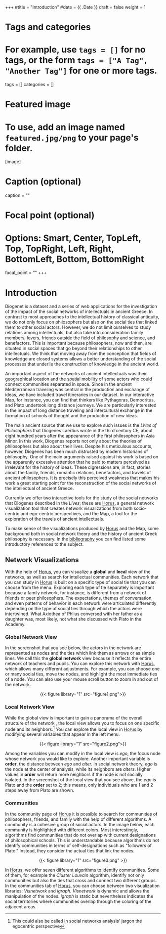 



+++
#title = "Introduction"
#date = {{ .Date }}
draft = false
weight = 1

# Tags and categories
# For example, use `tags = []` for no tags, or the form `tags = ["A Tag", "Another Tag"]` for one or more tags.
tags = []
categories = []

# Featured image
# To use, add an image named `featured.jpg/png` to your page's folder. 
[image]
  # Caption (optional)
  caption = ""

  # Focal point (optional)
  # Options: Smart, Center, TopLeft, Top, TopRight, Left, Right, BottomLeft, Bottom, BottomRight
  focal_point = ""
+++

# Introduction 

Diogenet is a dataset and a series of web applications for the investigation of the impact of the social networks of intellectuals in ancient Greece.  In contrast to most approaches to the intellectual history of classical antiquity, we do not only focus on philosophers but also on the social ties that linked them to other social actors. However, we do not limit ourselves to study relations among intellectuals, but also take into consideration family members, lovers, friends outside the field of philosophy and science, and benefactors. This is important because philosophers, now and then, are situated in social spaces that go beyond their relationships to other intellectuals. We think that moving away from the conception that fields of knowledge are closed systems allows a better understanding of the social processes that underlie the construction of knowledge in the ancient world.  

An important aspect of the networks of ancient intellectuals was  their geographical location and the spatial mobility of some actors who could connect communities separated in space.  Since in the ancient Mediterranean traveling was central in the production and exchange of ideas, we have included travel itineraries in our dataset.  In our interactive Map, for instance, you can find that thinkers like Pythagoras, Democritus, and Plato undertook long distance journeys. We are particularly interested in the impact  of long distance traveling and intercultural exchange in the formation of schools of thought and the production of new ideas.

The main ancient source that we use to explore such issues is the *Lives of Philosophers* that Diogenes Laertius wrote in the third century CE, about eight hundred years after the appearance of the first philosophers in Asia Minor. In this work, Diogenes reports not only about the theories of  philosophers but also about their lives. Despite his meticulous accounts, however, Diogenes has been much distrusted by modern historians of philosophy. One of the main arguments raised against his work is based on the apparently excessive attention that he paid to matters perceived as irrelevant for the history of ideas. These digressions are, in fact, stories about the family, friends, romantic relations, benefactors, and travels of ancient philosophers. It is precisely this perceived weakness that makes his work a great starting point for the reconstruction of the social networks of the intellectual of ancient Greece.

Currently we offer two interactive tools for the study of the social networks that Diogenes described in the *Lives*; these are [Horus](http://diogenet.ucsd.edu/horus/), a general network visualization tool that creates network visualizations from both socio-centric and ego-centric perspectives, and the Map, a tool for the exploration of the travels of ancient intellectuals.  

To make sense of the visualizations produced by [Horus](http://diogenet.ucsd.edu/horus/) and the Map, some background both in social network theory and the history of ancient Greek philosophy is necessary. In the [bibliography](http://diogenet.ucsd.edu/bibliography/) you can find  listed some introductory references to the subject.

## Network Visualizations

With the help of [Horus](http://diogenet.ucsd.edu/horus/), you can visualize a **global** and **local** view of the networks, as well as search for intellectual communities. Each network that you can study in [Horus](http://diogenet.ucsd.edu/horus/) is built on a specific type of social tie that you can choose from the menu. Exploring each type of tie separately is important because a family network, for instance, is different from a network of friends or peer philosophers. The expectations, themes of conversation, and even patterns of behavior in each network were  articulated differently depending on  the type of social ties through which the actors were intertwined. What Axiothea of Phlius conversed with her father as a daughter was, most likely, not what she discussed with  Plato in the Academy.  

### Global Network View

In the screenshot that you see below, the actors in the network are represented as nodes and the ties which link them as arrows or as simple lines. We call this the **global network** view because it reflects the entire network of teachers and pupils. You can explore this network with [Horus](http://diogenet.ucsd.edu/horus/), which allows many different adjustments.  For example, you can choose one or many social ties, move the nodes, and highlight the most immediate ties of a node.  You can also use your mouse scroll button to zoom in and out of the network.
<center>
{{< figure library="1" src="figure1.png">}}
</center>

### Local Network View

While the global view is important to gain a panorama of the overall structure of the network , the local view allows you to focus on one specific node and its neighbors.[^1] You can explore the local view in [Horus](http://diogenet.ucsd.edu/horus/) by modifying several variables that appear in the left menu. 

<center>
{{< figure library="1" src="figure2.png">}}
</center>

Among the variables you can modify in the local view is *ego*, the focus node whose network you would like to explore. Another important variable is **order**, the distance between *ego* and *alter.* In social network theory, *ego* is the node at the center of analysis, while its neighbors are *alters*.  Higher values in **order** will return more neighbors if the node is not socially isolated. In the screenshot of the local view that you see above, the *ego* is Plato and the **order** set to 2; this means, only individuals who are 1 and 2 steps away from Plato are shown.

### Communities

In the community page of [Horus](http://diogenet.ucsd.edu/horus/) it is possible to search for communities of philosophers, friends, and family with the help of different algorithms. A community is a cohesive group of social actors. In the image below, each community is highlighted with different colors. Most interestingly, algorithms find communities that do not overlap with current designations of philosophical schools. This is understandable because algorithms do not identify communities in terms of self-designations such as "followers of Plato." Instead, they consider the actual ties that link the nodes.

<center>
{{< figure library="1" src="figure3.png" >}}
</center>

In [Horus](http://diogenet.ucsd.edu/horus/), we offer seven different algorithms to identify communities. Some of them, for example the *Cluster Louvain* algorithm, identify not only communities but also the ties that cross and connect two different groups. In the communities tab of [Horus](http://diogenet.ucsd.edu/horus/), you can choose between two visualization libraries: *Visnetwork* and *igraph.* *Visnetwork* is dynamic and allows the manipulation of the nodes. *igraph* is static but nevertheless indicates the social territories where communities overlap through the coloring of the adjacent areas.

[^1]: This could also be called in social networks analysis' jargon the egocentric perspective
